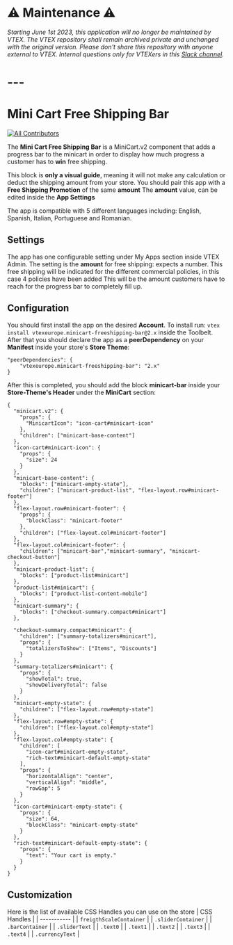 #  ⚠️ Maintenance ⚠️
*Starting June 1st 2023, this application will no longer be maintained by VTEX. The VTEX repository shall remain archived private and unchanged with the original version. Please don't share this repository with anyone external to VTEX. Internal questions only for VTEXers in this [Slack channel](https://app.slack.com/client/T02BCPD0X/C022S6QNM5X).*

# ---

# Mini Cart Free Shipping Bar

<!-- ALL-CONTRIBUTORS-BADGE:START - Do not remove or modify this section -->

[![All Contributors](https://img.shields.io/badge/all_contributors-0-orange.svg?style=flat-square)](#contributors-)

<!-- ALL-CONTRIBUTORS-BADGE:END -->

The **Mini Cart Free Shipping Bar** is a MiniCart.v2 component that adds a progress bar to the minicart in order to display how much progress a customer has to **win** free shipping.

This block is **only a visual guide**, meaning it will not make any calculation or deduct the shipping amount from your store. You should pair this app with a **Free Shipping Promotion** of the same **amount**
The **amount** value, can be edited inside the **App Settings**

The app is compatible with 5 different languages including: English, Spanish, Italian, Portuguese and Romanian.

## Settings

The app has one configurable setting under My Apps section inside VTEX Admin.
The setting is the **amount** for free shipping: expects a number.
This free shipping will be indicated for the different commercial policies, in this case 4 policies have been added
This will be the amount customers have to reach for the progress bar to completely fill up.

## Configuration

You should first install the app on the desired **Account**. To install run: `vtex install vtexeurope.minicart-freeshipping-bar@2.x` inside the Toolbelt.
After that you should declare the app as a **peerDependency** on your **Manifest** inside your store's **Store Theme**:

```
"peerDependencies": {
    "vtexeurope.minicart-freeshipping-bar": "2.x"
}
```

After this is completed, you should add the block **minicart-bar** inside your **Store-Theme's Header** under the **MiniCart** section:

```
{
  "minicart.v2": {
    "props": {
      "MinicartIcon": "icon-cart#minicart-icon"
    },
    "children": ["minicart-base-content"]
  },
  "icon-cart#minicart-icon": {
    "props": {
      "size": 24
    }
  },
  "minicart-base-content": {
    "blocks": ["minicart-empty-state"],
    "children": ["minicart-product-list", "flex-layout.row#minicart-footer"]
  },
  "flex-layout.row#minicart-footer": {
    "props": {
      "blockClass": "minicart-footer"
    },
    "children": ["flex-layout.col#minicart-footer"]
  },
  "flex-layout.col#minicart-footer": {
    "children": ["minicart-bar","minicart-summary", "minicart-checkout-button"]
  },
  "minicart-product-list": {
    "blocks": ["product-list#minicart"]
  },
  "product-list#minicart": {
    "blocks": ["product-list-content-mobile"]
  },
  "minicart-summary": {
    "blocks": ["checkout-summary.compact#minicart"]
  },

  "checkout-summary.compact#minicart": {
    "children": ["summary-totalizers#minicart"],
    "props": {
      "totalizersToShow": ["Items", "Discounts"]
    }
  },
  "summary-totalizers#minicart": {
    "props": {
      "showTotal": true,
      "showDeliveryTotal": false
    }
  },
  "minicart-empty-state": {
    "children": ["flex-layout.row#empty-state"]
  },
  "flex-layout.row#empty-state": {
    "children": ["flex-layout.col#empty-state"]
  },
  "flex-layout.col#empty-state": {
    "children": [
      "icon-cart#minicart-empty-state",
      "rich-text#minicart-default-empty-state"
    ],
    "props": {
      "horizontalAlign": "center",
      "verticalAlign": "middle",
      "rowGap": 5
    }
  },
  "icon-cart#minicart-empty-state": {
    "props": {
      "size": 64,
      "blockClass": "minicart-empty-state"
    }
  },
  "rich-text#minicart-default-empty-state": {
    "props": {
      "text": "Your cart is empty."
    }
  }
}
```

## Customization

Here is the list of available CSS Handles you can use on the store
| CSS Handles |
| ----------- |
| `freigthScaleContainer` |
| `.sliderContainer` |
| `.barContainer` |
| `.sliderText` |
| `.text0` |
| `.text1` |
| `.text2` |
| `.text3` |
| `.text4` |
| `.currencyText` |
